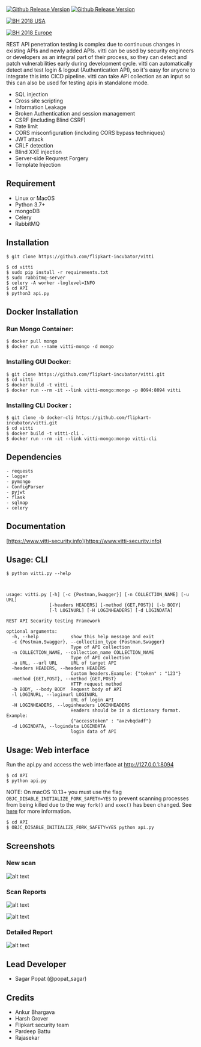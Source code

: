 [![Github Release Version](https://img.shields.io/badge/release-V1.0-blue.svg)](https://github.com/flipkart-incubator/vitti)
[![Github Release Version](https://img.shields.io/badge/python-2.7-blue.svg)](https://github.com/flipkart-incubator/vitti)

[![BH 2018 USA](https://img.shields.io/badge/Black%20Hat%20Arsenal-USA%202018-blue.svg)](https://www.blackhat.com/us-18/arsenal/schedule/index.html#vitti-automated-security-testing-for-rest-apis-11976)

[![BH 2018 Europe](https://img.shields.io/badge/Black%20Hat%20Arsenal-Europe%202018-blue.svg)](https://www.blackhat.com/eu-18/arsenal/schedule/index.html#vitti-automated-security-testing-for-rest-apis-13353)

REST API penetration testing is complex due to continuous changes in existing APIs and newly added APIs. vitti can be used by security engineers or developers as an integral part of their process, so they can detect and patch vulnerabilities early during development cycle. vitti can automatically detect and test login & logout (Authentication API), so it's easy for anyone to integrate this into CICD pipeline. vitti can take API collection as an input so this can also be used for testing apis in standalone mode.

- SQL injection
- Cross site scripting
- Information Leakage
- Broken Authentication and session management
- CSRF (including Blind CSRF)
- Rate limit
- CORS misconfiguration (including CORS bypass techniques)
- JWT attack
- CRLF detection
- Blind XXE injection 
- Server-side Requrest Forgery
- Template Injection

## Requirement
- Linux or MacOS
- Python 3.7+
- mongoDB
- Celery
- RabbitMQ

## Installation

```
$ git clone https://github.com/flipkart-incubator/vitti

$ cd vitti
$ sudo pip install -r requirements.txt
$ sudo rabbitmq-server
$ celery -A worker -loglevel=INFO
$ cd API
$ python3 api.py

```

## Docker Installation

### Run Mongo Container:

```
$ docker pull mongo
$ docker run --name vitti-mongo -d mongo
```

### Installing GUI Docker: 

```
$ git clone https://github.com/flipkart-incubator/vitti.git
$ cd vitti
$ docker build -t vitti .
$ docker run --rm -it --link vitti-mongo:mongo -p 8094:8094 vitti
```

### Installing CLI Docker :

```
$ git clone -b docker-cli https://github.com/flipkart-incubator/vitti.git
$ cd vitti
$ docker build -t vitti-cli .
$ docker run --rm -it --link vitti-mongo:mongo vitti-cli 
```

## Dependencies

```
- requests
- logger
- pymongo
- ConfigParser
- pyjwt
- flask
- sqlmap
- celery

```
## Documentation
[https://www.vitti-security.info](https://www.vitti-security.info)

## Usage: CLI

```
$ python vitti.py --help



usage: vitti.py [-h] [-c {Postman,Swagger}] [-n COLLECTION_NAME] [-u URL]
                [-headers HEADERS] [-method {GET,POST}] [-b BODY]
                [-l LOGINURL] [-H LOGINHEADERS] [-d LOGINDATA]

REST API Security testing Framework

optional arguments:
  -h, --help            show this help message and exit
  -c {Postman,Swagger}, --collection_type {Postman,Swagger}
                        Type of API collection
  -n COLLECTION_NAME, --collection_name COLLECTION_NAME
                        Type of API collection
  -u URL, --url URL     URL of target API
  -headers HEADERS, --headers HEADERS
                        Custom headers.Example: {"token" : "123"}
  -method {GET,POST}, --method {GET,POST}
                        HTTP request method
  -b BODY, --body BODY  Request body of API
  -l LOGINURL, --loginurl LOGINURL
                        URL of login API
  -H LOGINHEADERS, --loginheaders LOGINHEADERS
                        Headers should be in a dictionary format. Example:
                        {"accesstoken" : "axzvbqdadf"}
  -d LOGINDATA, --logindata LOGINDATA
                        login data of API

```
## Usage: Web interface
Run the api.py and access the web interface at http://127.0.0.1:8094
```
$ cd API
$ python api.py

```

NOTE:
On macOS 10.13+ you must use the flag `OBJC_DISABLE_INITIALIZE_FORK_SAFETY=YES` to prevent scanning processes from being killed due to the way `fork()` and `exec()` has been changed. See [here](http://www.sealiesoftware.com/blog/archive/2017/6/5/Objective-C_and_fork_in_macOS_1013.html) for more information.
```
$ cd API
$ OBJC_DISABLE_INITIALIZE_FORK_SAFETY=YES python api.py

```
## Screenshots 
### New scan
![alt text](https://raw.githubusercontent.com/flipkart-incubator/vitti/dev/Dashboard/static/new%20scan.png)

### Scan Reports
![alt text](https://raw.githubusercontent.com/flipkart-incubator/vitti/dev/Dashboard/static/Reports.png)

![alt text](https://raw.githubusercontent.com/flipkart-incubator/vitti/dev/Dashboard/static/scan-report.png)
### Detailed Report
![alt text](https://raw.githubusercontent.com/flipkart-incubator/vitti/dev/Dashboard/static/Detailed-report.png)


## Lead Developer
- Sagar Popat (@popat_sagar) 

## Credits
- Ankur Bhargava
- Harsh Grover
- Flipkart security team
- Pardeep Battu
- Rajasekar

